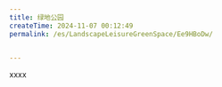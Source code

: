```yaml
---
title: 绿地公园
createTime: 2024-11-07 00:12:49
permalink: /es/LandscapeLeisureGreenSpace/Ee9HBoDw/


---
```


xxxx